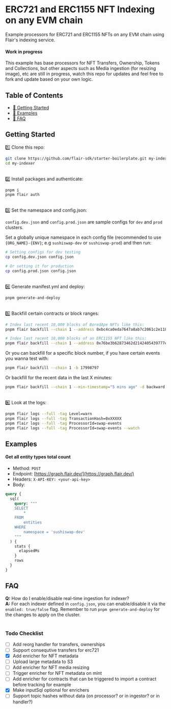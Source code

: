 # ERC721 and ERC1155 NFT Indexing on any EVM chain

Example processors for ERC721 and ERC1155 NFTs on any EVM chain using Flair's indexing service.

#### Work in progress

This example has base processors for NFT Transfers, Ownership, Tokens and Collections, but other aspects such as Media ingestion (for resizing image), etc are still in progress, watch this repo for updates and feel free to fork and update based on your own logic.

## Table of Contents

- [🏁 Getting Started](#getting-started)
- [💎 Examples](#examples)
- [🤔 FAQ](#faq)

## Getting Started

1️⃣ Clone this repo:

```bash
git clone https://github.com/flair-sdk/starter-boilerplate.git my-indexer
cd my-indexer
```

<br /> 
2️⃣ Install packages and authenticate:

```bash
pnpm i
pnpm flair auth
```

<br />
3️⃣ Set the namespace and config.json:

`config.dev.json` and `config.prod.json` are sample configs for `dev` and `prod` clusters.

Set a globally unique namespace in each config file (recommended to use `{ORG_NAME}-{ENV}`; e.g `sushiswap-dev` or `sushiswap-prod`) and then run:

```bash
# Setting configs for dev testing
cp config.dev.json config.json

# Or setting it for production
cp config.prod.json config.json
```

<br />
4️⃣ Generate manifest.yml and deploy:

```bash
pnpm generate-and-deploy
```

<br />
5️⃣ Backfill certain contracts or block ranges:

```bash
# Index last recent 10,000 blocks of BoredApe NFTs like this:
pnpm flair backfill --chain 1 --address 0xbc4ca0eda7647a8ab7c2061c2e118a18a936f13d -d backward --max-blocks 10000

# Index last recent 10,000 blocks of an ERC1155 NFT like this:
pnpm flair backfill --chain 1 --address 0x76be3b62873462d2142405439777e971754e8e77 -d backward --max-blocks 10000 
```

Or you can backfill for a specific block number, if you have certain events you wanna test with:

```bash
pnpm flair backfill --chain 1 -b 17998797
```

Or backfill for the recent data in the last X minutes:

```bash
pnpm flair backfill --chain 1 --min-timestamp="5 mins ago" -d backward
```

<br />
6️⃣ Look at the logs:

```bash
pnpm flair logs --full -tag Level=warn
pnpm flair logs --full -tag TransactionHash=0xXXXXX
pnpm flair logs --full -tag ProcessorId=swap-events
pnpm flair logs --full -tag ProcessorId=swap-events --watch
```

## Examples

#### Get all entity types total count

- Method: `POST`
- Endpoint: [https://graph.flair.dev/](https://graph.flair.dev/)
- Headers: `X-API-KEY: <your-api-key>`
- Body:

```graphql
query {
  sql(
    query: """
    SELECT
        *
    FROM
        entities
    WHERE
        namespace = 'sushiswap-dev'
    """
  ) {
    stats {
      elapsedMs
    }
    rows
  }
}
```

## FAQ

**Q:** How do I enable/disable real-time ingestion for indexer? <br />
**A:** For each indexer defined in `config.json`, you can enable/disable it via the `enabled: true/false` flag. Remember to run `pnpm generate-and-deploy` for the changes to apply on the cluster. <br/><br />

### Todo Checklist

- [ ] Add reorg handler for transfers, ownerships
- [ ] Support consequtive transfers for erc721
- [X] Add enricher for NFT metadata
- [ ] Upload large metadata to S3
- [ ] Add enricher for NFT media resizing
- [ ] Trigger enricher for NFT metadata on mint
- [ ] Add enricher for contracts that can be triggered to import a contract before tracking for example
- [X] Make inputSql optional for enrichers
- [ ] Support topic hashes without data (on processor? or in ingestor? or in handler?)
